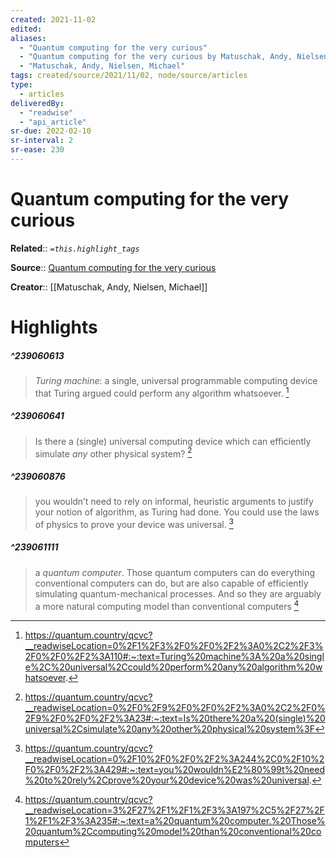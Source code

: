 ```yaml
---
created: 2021-11-02
edited: 
aliases:
  - "Quantum computing for the very curious"
  - "Quantum computing for the very curious by Matuschak, Andy, Nielsen, Michael"
  - "Matuschak, Andy, Nielsen, Michael"
tags: created/source/2021/11/02, node/source/articles
type:
  - articles
deliveredBy:
  - "readwise"
  - "api_article"
sr-due: 2022-02-10
sr-interval: 2
sr-ease: 230
---
```

# Quantum computing for the very curious

**Related**:: 
*`=this.highlight_tags`*

**Source**:: [Quantum computing for the very curious](https://quantum.country/qcvc)

**Creator**:: [[Matuschak, Andy, Nielsen, Michael]]

# Highlights
##### ^239060613
  
> *Turing machine*: a single, universal programmable computing device that Turing argued could perform any algorithm whatsoever. 
  [^239060613]

[^239060613]:  https://quantum.country/qcvc?__readwiseLocation=0%2F1%2F3%2F0%2F0%2F2%3A0%2C2%2F3%2F0%2F0%2F2%3A110#:~:text=Turing%20machine%3A%20a%20single%2C%20universal%2Ccould%20perform%20any%20algorithm%20whatsoever.

##### ^239060641
  
> Is there a (single) universal computing device which can efficiently simulate *any* other physical system? 
  [^239060641]

[^239060641]:  https://quantum.country/qcvc?__readwiseLocation=0%2F0%2F9%2F0%2F0%2F2%3A0%2C2%2F0%2F9%2F0%2F0%2F2%3A23#:~:text=Is%20there%20a%20(single)%20universal%2Csimulate%20any%20other%20physical%20system%3F

##### ^239060876
  
> you wouldn’t need to rely on informal, heuristic arguments to justify your notion of algorithm, as Turing had done. You could use the laws of physics to prove your device was universal. 
  [^239060876]

[^239060876]:  https://quantum.country/qcvc?__readwiseLocation=0%2F10%2F0%2F0%2F2%3A244%2C0%2F10%2F0%2F0%2F2%3A429#:~:text=you%20wouldn%E2%80%99t%20need%20to%20rely%2Cprove%20your%20device%20was%20universal.

##### ^239061111
  
> a *quantum computer*. Those quantum computers can do everything conventional computers can do, but are also capable of efficiently simulating quantum-mechanical processes. And so they are arguably a more natural computing model than conventional computers 
  [^239061111]

[^239061111]:  https://quantum.country/qcvc?__readwiseLocation=3%2F27%2F1%2F1%2F3%3A197%2C5%2F27%2F1%2F1%2F3%3A235#:~:text=a%20quantum%20computer.%20Those%20quantum%2Ccomputing%20model%20than%20conventional%20computers

